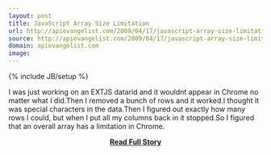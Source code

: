 ```yaml
---
layout: post
title: JavaScript Array Size Limitation
url: http://apievangelist.com/2009/04/17/javascript-array-size-limitation/
source: http://apievangelist.com/2009/04/17/javascript-array-size-limitation/
domain: apievangelist.com
image: 
---
```

{% include JB/setup %}<p>I was just working on an EXTJS datarid and it wouldnt appear in Chrome no matter what I did.Then I removed a bunch of rows and it worked.I thought it was special characters in the data.Then I figured out exactly how many rows I could, but when I put all my columns back in it stopped.So I figured that an overall array has a limitation in Chrome.</p>
<center><p><a href="http://apievangelist.com/2009/04/17/javascript-array-size-limitation/" style='padding:25px; font-sze:18px; font-weight: bold;'>Read Full Story</a></p></center>

